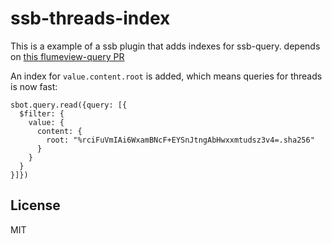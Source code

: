 # ssb-threads-index

This is a example of a ssb plugin that adds indexes for ssb-query.
depends on [this flumeview-query PR](https://github.com/flumedb/flumeview-query/pull/15)

An index for `value.content.root` is added, which means
queries for threads is now fast:

```
sbot.query.read({query: [{
  $filter: {
    value: {
      content: {
        root: "%rciFuVmIAi6WxamBNcF+EYSnJtngAbHwxxmtudsz3v4=.sha256"
      }
    }
  }
}]})
```

## License

MIT


